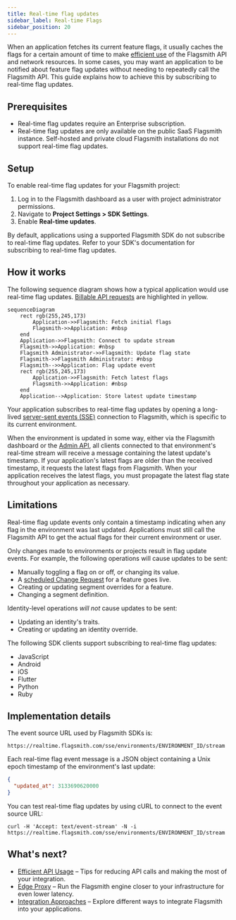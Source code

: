 ```yaml
---
title: Real-time flag updates
sidebar_label: Real-time Flags
sidebar_position: 20
---
```


When an application fetches its current feature flags, it usually caches the flags for a certain amount of time to make [efficient use](/best-practices/efficient-api-usage) of the Flagsmith API and network resources. In some cases, you may want an application to be notified about feature flag updates without needing to repeatedly call the Flagsmith API. This guide explains how to achieve this by subscribing to real-time flag updates.

## Prerequisites

- Real-time flag updates require an Enterprise subscription.
- Real-time flag updates are only available on the public SaaS Flagsmith instance. Self-hosted and private cloud Flagsmith installations do not support real-time flag updates.

## Setup

To enable real-time flag updates for your Flagsmith project:

1. Log in to the Flagsmith dashboard as a user with project administrator permissions.
2. Navigate to **Project Settings > SDK Settings**.
3. Enable **Real-time updates**.

By default, applications using a supported Flagsmith SDK do not subscribe to real-time flag updates. Refer to your SDK's documentation for subscribing to real-time flag updates.

## How it works

The following sequence diagram shows how a typical application would use real-time flag updates. [Billable API requests](/administration-and-security/billing-api-usage) are highlighted in yellow.

```mermaid
sequenceDiagram
    rect rgb(255,245,173)
        Application->>Flagsmith: Fetch initial flags
        Flagsmith->>Application: #nbsp
    end
    Application->>Flagsmith: Connect to update stream
    Flagsmith->>Application: #nbsp
    Flagsmith Administrator->>Flagsmith: Update flag state
    Flagsmith->>Flagsmith Administrator: #nbsp
    Flagsmith-->>Application: Flag update event
    rect rgb(255,245,173)
        Application->>Flagsmith: Fetch latest flags
        Flagsmith->>Application: #nbsp
    end
    Application-->Application: Store latest update timestamp
```

Your application subscribes to real-time flag updates by opening a long-lived [server-sent events (SSE)](https://developer.mozilla.org/en-US/docs/Web/API/Server-sent_events) connection to Flagsmith, which is specific to its current environment.

When the environment is updated in some way, either via the Flagsmith dashboard or the [Admin API](/flagsmith-integration/flagsmith-api-overview/admin-api), all clients connected to that environment's real-time stream will receive a message containing the latest update's timestamp. If your application's latest flags are older than the received timestamp, it requests the latest flags from Flagsmith. When your application receives the latest flags, you must propagate the latest flag state throughout your application as necessary.

## Limitations

Real-time flag update events only contain a timestamp indicating when any flag in the environment was last updated. Applications must still call the Flagsmith API to get the actual flags for their current environment or user.

Only changes made to environments or projects result in flag update events. For example, the following operations will cause updates to be sent:

- Manually toggling a flag on or off, or changing its value.
- A [scheduled Change Request](/managing-flags/manage-flags/scheduled-flags) for a feature goes live.
- Creating or updating segment overrides for a feature.
- Changing a segment definition.

Identity-level operations _will not_ cause updates to be sent:

- Updating an identity's traits.
- Creating or updating an identity override.

The following SDK clients support subscribing to real-time flag updates:

- JavaScript
- Android
- iOS
- Flutter
- Python
- Ruby

## Implementation details

The event source URL used by Flagsmith SDKs is:

```
https://realtime.flagsmith.com/sse/environments/ENVIRONMENT_ID/stream
```

Each real-time flag event message is a JSON object containing a Unix epoch timestamp of the environment's last update:

```json
{
  "updated_at": 3133690620000
}
```

You can test real-time flag updates by using cURL to connect to the event source URL:

```
curl -H 'Accept: text/event-stream' -N -i https://realtime.flagsmith.com/sse/environments/ENVIRONMENT_ID/stream
```

## What's next?

- [Efficient API Usage](/best-practices/efficient-api-usage) – Tips for reducing API calls and making the most of your integration.
- [Edge Proxy](/performance/edge-proxy) – Run the Flagsmith engine closer to your infrastructure for even lower latency.
- [Integration Approaches](/best-practices/integration-approaches) – Explore different ways to integrate Flagsmith into your applications.
